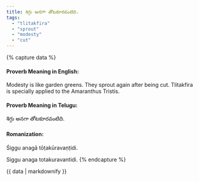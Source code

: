 ```yaml
---
title: శిగ్గు అనగా తోటకూరవంటిది.
tags:
  - "tlitakfira"
  - "sprout"
  - "modesty"
  - "cut"
---
```


{% capture data %}
#### Proverb Meaning in English:
Modesty is like garden greens.
They sprout again after being cut.
Tlitakfira is specially applied to the Amaranthus Tristis.

#### Proverb Meaning in Telugu:
శిగ్గు అనగా తోటకూరవంటిది.

#### Romanization:
Śiggu anagā tōṭakūravaṇṭidi.

Siggu anaga totakuravantidi.
{% endcapture %}

{{ data | markdownify }}

